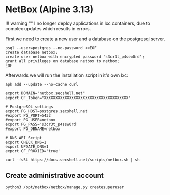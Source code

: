 # NetBox (Alpine 3.13)

!!! warning ""
    I no longer deploy applications in lxc containers, due to complex updates which results in errors.

First we need to create a new user and a database on the postgresql server.
```shell
psql --user=postgres --no-password <<EOF
create database netbox;
create user netbox with encrypted password 's3cr3t_p4ssw0rd';
grant all privileges on database netbox to netbox;
EOF
```

Afterwards we will run the installation script in it's own lxc:
```shell
apk add --update --no-cache curl

export DOMAIN="netbox.secshell.net"
export CF_Token="XXXXXXXXXXXXXXXXXXXXXXXXXXXXXXXXXXXXX"

# PostgreSQL settings
export PG_HOST=postgres.secshell.net
#export PG_PORT=5432
#export PG_USER=netbox
export PG_PASS='s3cr3t_p4ssw0rd'
#export PG_DBNAME=netbox

# DNS API Script
export CHECK_DNS=1
export UPDATE_DNS=1
export CF_PROXIED='true'

curl -fsSL https://docs.secshell.net/scripts/netbox.sh | sh
```

## Create administrative account
```sh
python3 /opt/netbox/netbox/manage.py createsuperuser
```
